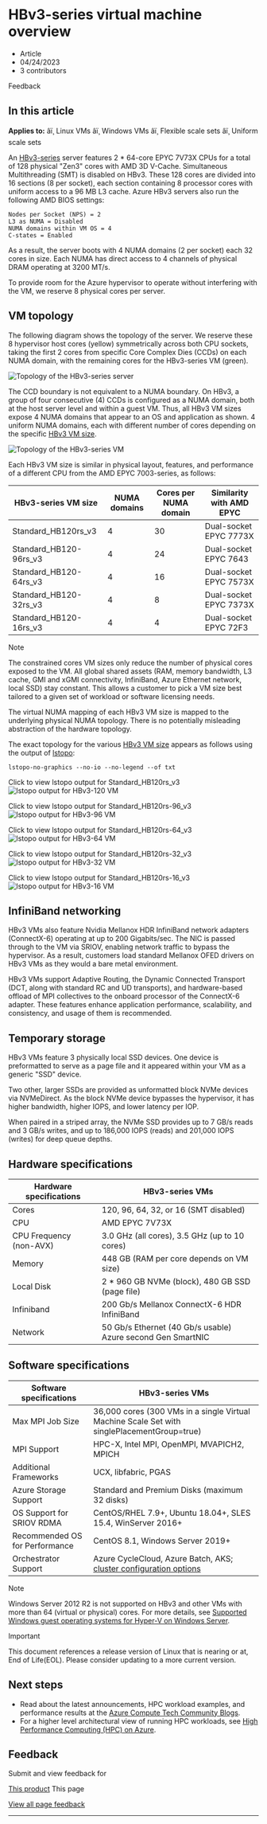 # HBv3-series virtual machine overview

* Article
* 04/24/2023
* 3 contributors

Feedback

## In this article

**Applies to:** âï¸ Linux VMs âï¸ Windows VMs âï¸ Flexible scale sets âï¸ Uniform scale sets

An [HBv3-series](hbv3-series) server features 2 \* 64-core EPYC 7V73X CPUs for a total of 128 physical "Zen3" cores with AMD 3D V-Cache. Simultaneous Multithreading (SMT) is disabled on HBv3. These 128 cores are divided into 16 sections (8 per socket), each section containing 8 processor cores with uniform access to a 96 MB L3 cache. Azure HBv3 servers also run the following AMD BIOS settings:

```
Nodes per Socket (NPS) = 2
L3 as NUMA = Disabled
NUMA domains within VM OS = 4
C-states = Enabled

```

As a result, the server boots with 4 NUMA domains (2 per socket) each 32 cores in size. Each NUMA has direct access to 4 channels of physical DRAM operating at 3200 MT/s.

To provide room for the Azure hypervisor to operate without interfering with the VM, we reserve 8 physical cores per server.

## VM topology

The following diagram shows the topology of the server. We reserve these 8 hypervisor host cores (yellow) symmetrically across both CPU sockets, taking the first 2 cores from specific Core Complex Dies (CCDs) on each NUMA domain, with the remaining cores for the HBv3-series VM (green).

![Topology of the HBv3-series server](media/hpc/architecture/hbv3/hbv3-topology-server.png)

The CCD boundary is not equivalent to a NUMA boundary. On HBv3, a group of four consecutive (4) CCDs is configured as a NUMA domain, both at the host server level and within a guest VM. Thus, all HBv3 VM sizes expose 4 NUMA domains that appear to an OS and application as shown. 4 uniform NUMA domains, each with different number of cores depending on the specific [HBv3 VM size](hbv3-series).

![Topology of the HBv3-series VM](media/hpc/architecture/hbv3/hbv3-topology-vm.png)

Each HBv3 VM size is similar in physical layout, features, and performance of a different CPU from the AMD EPYC 7003-series, as follows:

| HBv3-series VM size | NUMA domains | Cores per NUMA domain | Similarity with AMD EPYC |
| --- | --- | --- | --- |
| Standard\_HB120rs\_v3 | 4 | 30 | Dual-socket EPYC 7773X |
| Standard\_HB120-96rs\_v3 | 4 | 24 | Dual-socket EPYC 7643 |
| Standard\_HB120-64rs\_v3 | 4 | 16 | Dual-socket EPYC 7573X |
| Standard\_HB120-32rs\_v3 | 4 | 8 | Dual-socket EPYC 7373X |
| Standard\_HB120-16rs\_v3 | 4 | 4 | Dual-socket EPYC 72F3 |

Note

The constrained cores VM sizes only reduce the number of physical cores exposed to the VM. All global shared assets (RAM, memory bandwidth, L3 cache, GMI and xGMI connectivity, InfiniBand, Azure Ethernet network, local SSD) stay constant. This allows a customer to pick a VM size best tailored to a given set of workload or software licensing needs.

The virtual NUMA mapping of each HBv3 VM size is mapped to the underlying physical NUMA topology. There is no potentially misleading abstraction of the hardware topology.

The exact topology for the various [HBv3 VM size](hbv3-series) appears as follows using the output of [lstopo](https://linux.die.net/man/1/lstopo):

```
lstopo-no-graphics --no-io --no-legend --of txt

```

Click to view lstopo output for Standard\_HB120rs\_v3
![lstopo output for HBv3-120 VM](media/hpc/architecture/hbv3/hbv3-120-lstopo.png)

Click to view lstopo output for Standard\_HB120rs-96\_v3
![lstopo output for HBv3-96 VM](media/hpc/architecture/hbv3/hbv3-96-lstopo.png)

Click to view lstopo output for Standard\_HB120rs-64\_v3
![lstopo output for HBv3-64 VM](media/hpc/architecture/hbv3/hbv3-64-lstopo.png)

Click to view lstopo output for Standard\_HB120rs-32\_v3
![lstopo output for HBv3-32 VM](media/hpc/architecture/hbv3/hbv3-32-lstopo.png)

Click to view lstopo output for Standard\_HB120rs-16\_v3
![lstopo output for HBv3-16 VM](media/hpc/architecture/hbv3/hbv3-16-lstopo.png)

## InfiniBand networking

HBv3 VMs also feature Nvidia Mellanox HDR InfiniBand network adapters (ConnectX-6) operating at up to 200 Gigabits/sec. The NIC is passed through to the VM via SRIOV, enabling network traffic to bypass the hypervisor. As a result, customers load standard Mellanox OFED drivers on HBv3 VMs as they would a bare metal environment.

HBv3 VMs support Adaptive Routing, the Dynamic Connected Transport (DCT, along with standard RC and UD transports), and hardware-based offload of MPI collectives to the onboard processor of the ConnectX-6 adapter. These features enhance application performance, scalability, and consistency, and usage of them is recommended.

## Temporary storage

HBv3 VMs feature 3 physically local SSD devices. One device is preformatted to serve as a page file and it appeared within your VM as a generic "SSD" device.

Two other, larger SSDs are provided as unformatted block NVMe devices via NVMeDirect. As the block NVMe device bypasses the hypervisor, it has higher bandwidth, higher IOPS, and lower latency per IOP.

When paired in a striped array, the NVMe SSD provides up to 7 GB/s reads and 3 GB/s writes, and up to 186,000 IOPS (reads) and 201,000 IOPS (writes) for deep queue depths.

## Hardware specifications

| Hardware specifications | HBv3-series VMs |
| --- | --- |
| Cores | 120, 96, 64, 32, or 16 (SMT disabled) |
| CPU | AMD EPYC 7V73X |
| CPU Frequency (non-AVX) | 3.0 GHz (all cores), 3.5 GHz (up to 10 cores) |
| Memory | 448 GB (RAM per core depends on VM size) |
| Local Disk | 2 \* 960 GB NVMe (block), 480 GB SSD (page file) |
| Infiniband | 200 Gb/s Mellanox ConnectX-6 HDR InfiniBand |
| Network | 50 Gb/s Ethernet (40 Gb/s usable) Azure second Gen SmartNIC |

## Software specifications

| Software specifications | HBv3-series VMs |
| --- | --- |
| Max MPI Job Size | 36,000 cores (300 VMs in a single Virtual Machine Scale Set with singlePlacementGroup=true) |
| MPI Support | HPC-X, Intel MPI, OpenMPI, MVAPICH2, MPICH |
| Additional Frameworks | UCX, libfabric, PGAS |
| Azure Storage Support | Standard and Premium Disks (maximum 32 disks) |
| OS Support for SRIOV RDMA | CentOS/RHEL 7.9+, Ubuntu 18.04+, SLES 15.4, WinServer 2016+ |
| Recommended OS for Performance | CentOS 8.1, Windows Server 2019+ |
| Orchestrator Support | Azure CycleCloud, Azure Batch, AKS; [cluster configuration options](sizes-hpc#cluster-configuration-options) |

Note

Windows Server 2012 R2 is not supported on HBv3 and other VMs with more than 64 (virtual or physical) cores. For more details, see [Supported Windows guest operating systems for Hyper-V on Windows Server](/en-us/windows-server/virtualization/hyper-v/supported-windows-guest-operating-systems-for-hyper-v-on-windows).

Important

This document references a release version of Linux that is nearing or at, End of Life(EOL). Please consider updating to a more current version.

## Next steps

* Read about the latest announcements, HPC workload examples, and performance results at the [Azure Compute Tech Community Blogs](https://techcommunity.microsoft.com/t5/azure-compute/bg-p/AzureCompute).
* For a higher level architectural view of running HPC workloads, see [High Performance Computing (HPC) on Azure](/en-us/azure/architecture/topics/high-performance-computing/).

## Feedback

Submit and view feedback for

[This product](https://feedback.azure.com/d365community/forum/ec2f1827-be25-ec11-b6e6-000d3a4f0f1c)
This page

[View all page feedback](https://github.com/MicrosoftDocs/azure-docs/issues)

---
